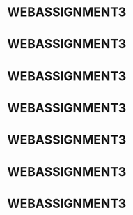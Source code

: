 # WEBASSIGNMENT3
# WEBASSIGNMENT3
# WEBASSIGNMENT3
# WEBASSIGNMENT3
# WEBASSIGNMENT3
# WEBASSIGNMENT3
# WEBASSIGNMENT3
